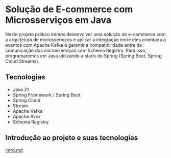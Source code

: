 # Solução de E-commerce com Microsserviços em Java

Neste projeto prático iremos desenvolver uma solução de e-commerce com a arquitetura de microsserviços e aplicar a integração entre eles orientada a eventos com Apache Kafka e garantir a compatibilidade entre da comunicação dos microsserviços com Schema Registry. Para isso, programaremos em Java utilizando a stack do Spring (Spring Boot, Spring Cloud Streams).

## Tecnologias

- Java 21
- Spring Framework / Spring Boot
- Spring Cloud
- Stream
- Apache Kafka
- Apache Avro
- Schema Registry

## Introdução ao projeto e suas tecnologias

[intro.md](/intro.md)
